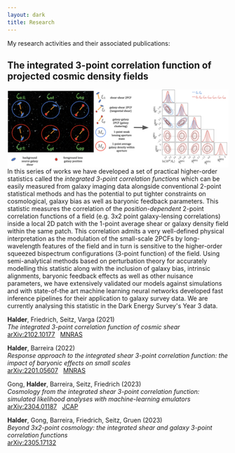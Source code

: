 ```yaml
---
layout: dark
title: Research
---
```


My research activities and their associated publications:

## The integrated 3-point correlation function of projected cosmic density fields

<img src="images/6xi3PCFs_illustration_v4.png" alt="Integrated 3PCFs image" style="float:left; padding-right:12px" />

In this series of works we have developed a set of practical higher-order statistics called the *integrated 3-point correlation functions* which can be easily measured from galaxy imaging data alongside conventional 2-point statistical methods and has the potential to put tighter constraints on cosmological, galaxy bias as well as baryonic feedback parameters. This statistic measures the correlation of the *position-dependent* 2-point correlation functions of a field (e.g. 3x2 point galaxy-lensing correlations) inside a local 2D patch with the 1-point average shear or galaxy density field within the same patch. This correlation admits a very well-defined physical interpretation as the modulation of the small-scale 2PCFs by long-wavelength features of the field and in turn is sensitive to the higher-order squeezed bispectrum configurations (3-point function) of the field. Using semi-analytical methods based on perturbation theory for accurately modelling this statistic along with the inclusion of galaxy bias, intrinsic alignments, baryonic feedback effects as well as other nuisance parameters, we have extensively validated our models against simulations and with state-of-the art machine learning neural networks developed fast inference pipelines for their application to galaxy survey data. We are currently analysing this statistic in the Dark Energy Survey's Year 3 data.

**Halder**, Friedrich, Seitz, Varga (2021)\
*The integrated 3-point correlation function of cosmic shear*\
[arXiv:2102.10177](https://arxiv.org/abs/2102.10177) &nbsp; [MNRAS](https://academic.oup.com/mnras/article-abstract/506/2/2780/6309317?redirectedFrom=fulltext)

**Halder**, Barreira (2022)\
*Response approach to the integrated shear 3-point correlation function: the impact of baryonic effects on small scales*\
[arXiv:2201.05607](https://arxiv.org/abs/2201.05607) &nbsp; [MNRAS](https://academic.oup.com/mnras/article-abstract/515/3/4639/6648837?redirectedFrom=fulltext&login=false)

Gong, **Halder**, Barreira, Seitz, Friedrich (2023)\
*Cosmology from the integrated shear 3-point correlation function: simulated likelihood analyses with machine-learning emulators*\
[arXiv:2304.01187](https://arxiv.org/abs/2304.01187) &nbsp; [JCAP](https://iopscience.iop.org/article/10.1088/1475-7516/2023/07/040)

**Halder**, Gong, Barreira, Friedrich, Seitz, Gruen (2023)\
*Beyond 3x2-point cosmology: the integrated shear and galaxy 3-point correlation functions*\
[arXiv:2305.17132](https://arxiv.org/abs/2305.17132) 
